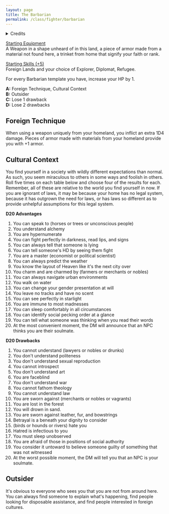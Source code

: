 ```yaml
---
layout: page
title: The Barbarian
permalink: /class/fighter/barbarian
---
```


<details markdown="1">
<summary>Credits</summary> 
*This class is an adaptation of Phlox's amazing [take on the class](http://whosemeasure.blogspot.com/2020/08/glog-class-barbarian.html), which goes back to the origin of its name: a foreigner. Compared to the original class, I kept Cultural Context and Outsider as-is and simplified the rest. — SaltyGoo*
</details>

<ins>Starting Equipment</ins><br>
A Weapon in a shape unheard of in this land, a piece of armor made from a material not found here, a trinket from home that signify your faith or rank.

<ins>Starting Skills (+5)</ins><br>
Foreign Lands and your choice of Explorer, Diplomat, Refugee.

For every Barbarian template you have, increase your HP by 1.

**A:** Foreign Technique, Cultural Context<br>
**B:** Outsider<br>
**C:** Lose 1 drawback<br>
**D:** Lose 2 drawbacks<br>

## Foreign Technique
When using a weapon uniquely from your homeland, you inflict an extra 1D4 damage. Pieces of armor made with materials from your homeland provide you with +1 armor.

## Cultural Context
You find yourself in a society with wildly different expectations than normal. As such, you seem miraculous to others in some ways and foolish in others. Roll five times on each table below and choose four of the results for each. Remember, all of these are relative to the world you find yourself in now. If you are ignorant of laws, it may be because your home has no legal system, because it has outgrown the need for laws, or has laws so different as to provide unhelpful assumptions for this legal system.

**D20 Advantages**
1. You can speak to (horses or trees or unconscious people)
1. You understand alchemy
1. You are hypernumerate
1. You can fight perfectly in darkness, read lips, and signs
1. You can always tell that someone is lying
1. You can tell someone's HD by seeing them fight
1. You are a master (economist or political scientist)
1. You can always predict the weather
1. You know the layout of Heaven like it's the next city over
1. You charm and are charmed by (farmers or merchants or nobles)
1. You can always navigate urban environments
1. You walk on water
1. You can change your gender presentation at will
1. You leave no tracks and have no scent
1. You can see perfectly in starlight
1. You are immune to most madnesses
1. You can sleep comfortably in all circumstances
1. You can identify social pecking order at a glance
1. You can tell what someone was thinking when you read their words
1. At the most convenient moment, the DM will announce that an NPC thinks you are their soulmate.

**D20 Drawbacks**
1. You cannot understand (lawyers or nobles or drunks)
1. You don't understand politeness
1. You don't understand sexual reproduction
1. You cannot introspect
1. You don't understand art
1. You are faceblind
1. You don't understand war
1. You cannot fathom theology
1. You cannot understand law
1. You are sworn against (merchants or nobles or vagrants)
1. You are lost in the forest
1. You will drown in sand.
1. You are sworn against leather, fur, and bowstrings
1. Betrayal is a beneath your dignity to consider
1. (birds or hounds or rivers) hate you
1. Hatred is infectious to you
1. You must sleep unobserved
1. You are afraid of those in positions of social authority
1. You consider it untoward to believe someone guilty of something that was not witnessed
1. At the worst possible moment, the DM will tell you that an NPC is your soulmate.

## Outsider
It's obvious to everyone who sees you that you are not from around here. You can always find someone to explain what's happening, find people looking for disposable assistance, and find people interested in foreign cultures.
